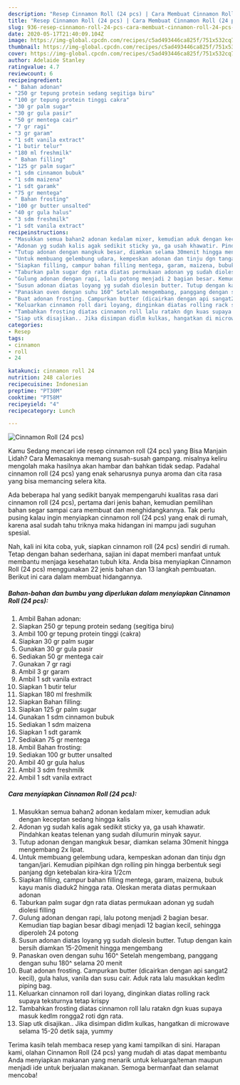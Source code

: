 ```yaml
---
description: "Resep Cinnamon Roll (24 pcs) | Cara Membuat Cinnamon Roll (24 pcs) Yang Mudah Dan Praktis"
title: "Resep Cinnamon Roll (24 pcs) | Cara Membuat Cinnamon Roll (24 pcs) Yang Mudah Dan Praktis"
slug: 936-resep-cinnamon-roll-24-pcs-cara-membuat-cinnamon-roll-24-pcs-yang-mudah-dan-praktis
date: 2020-05-17T21:40:09.104Z
image: https://img-global.cpcdn.com/recipes/c5ad493446ca825f/751x532cq70/cinnamon-roll-24-pcs-foto-resep-utama.jpg
thumbnail: https://img-global.cpcdn.com/recipes/c5ad493446ca825f/751x532cq70/cinnamon-roll-24-pcs-foto-resep-utama.jpg
cover: https://img-global.cpcdn.com/recipes/c5ad493446ca825f/751x532cq70/cinnamon-roll-24-pcs-foto-resep-utama.jpg
author: Adelaide Stanley
ratingvalue: 4.7
reviewcount: 6
recipeingredient:
- " Bahan adonan"
- "250 gr tepung protein sedang segitiga biru"
- "100 gr tepung protein tinggi cakra"
- "30 gr palm sugar"
- "30 gr gula pasir"
- "50 gr mentega cair"
- "7 gr ragi"
- "3 gr garam"
- "1 sdt vanila extract"
- "1 butir telur"
- "180 ml freshmilk"
- " Bahan filling"
- "125 gr palm sugar"
- "1 sdm cinnamon bubuk"
- "1 sdm maizena"
- "1 sdt garamk"
- "75 gr mentega"
- " Bahan frosting"
- "100 gr butter unsalted"
- "40 gr gula halus"
- "3 sdm freshmilk"
- "1 sdt vanila extract"
recipeinstructions:
- "Masukkan semua bahan2 adonan kedalam mixer, kemudian aduk dengan keceptan sedang hingga kalis"
- "Adonan yg sudah kalis agak sedikit sticky ya, ga usah khawatir. Pindahkan keatas telenan yang sudah dilumurin minyak sayur."
- "Tutup adonan dengan mangkuk besar, diamkan selama 30menit hingga mengembang 2x lipat."
- "Untuk membuang gelembung udara, kempeskan adonan dan tinju dgn tangan/jari. Kemudian pipihkan dgn rolling pin hingga berbentuk segi panjang dgn ketebalan kira-kira 1/2cm"
- "Siapkan filling, campur bahan filling mentega, garam, maizena, bubuk kayu manis diaduk2 hingga rata. Oleskan merata diatas permukaan adonan"
- "Taburkan palm sugar dgn rata diatas permukaan adonan yg sudah diolesi filling"
- "Gulung adonan dengan rapi, lalu potong menjadi 2 bagian besar. Kemudian tiap bagian besar dibagi menjadi 12 bagian kecil, sehingga diperoleh 24 potong"
- "Susun adonan diatas loyang yg sudah diolesin butter. Tutup dengan kain bersih diamkan 15-20menit hingga mengembang"
- "Panaskan oven dengan suhu 160^ Setelah mengembang, panggang dengan suhu 180^ selama 20 menit"
- "Buat adonan frosting. Campurkan butter (dicairkan dengan api sangat2 kecil), gula halus, vanila dan susu cair. Aduk rata lalu masukkan kedlm piping bag."
- "Keluarkan cinnamon roll dari loyang, dinginkan diatas rolling rack supaya teksturnya tetap krispy"
- "Tambahkan frosting diatas cinnamon roll lalu ratakn dgn kuas supaya masuk kedlm rongga2 roti dgn rata."
- "Siap utk disajikan.. Jika disimpan didlm kulkas, hangatkan di microwave selama 15-20 detik saja, yummy"
categories:
- Resep
tags:
- cinnamon
- roll
- 24

katakunci: cinnamon roll 24 
nutrition: 248 calories
recipecuisine: Indonesian
preptime: "PT30M"
cooktime: "PT58M"
recipeyield: "4"
recipecategory: Lunch

---
```



![Cinnamon Roll (24 pcs)](https://img-global.cpcdn.com/recipes/c5ad493446ca825f/751x532cq70/cinnamon-roll-24-pcs-foto-resep-utama.jpg)

Kamu Sedang mencari ide resep cinnamon roll (24 pcs) yang Bisa Manjain Lidah? Cara Memasaknya memang susah-susah gampang. misalnya keliru mengolah maka hasilnya akan hambar dan bahkan tidak sedap. Padahal cinnamon roll (24 pcs) yang enak seharusnya punya aroma dan cita rasa yang bisa memancing selera kita.



Ada beberapa hal yang sedikit banyak mempengaruhi kualitas rasa dari cinnamon roll (24 pcs), pertama dari jenis bahan, kemudian pemilihan bahan segar sampai cara membuat dan menghidangkannya. Tak perlu pusing kalau ingin menyiapkan cinnamon roll (24 pcs) yang enak di rumah, karena asal sudah tahu triknya maka hidangan ini mampu jadi suguhan spesial.


Nah, kali ini kita coba, yuk, siapkan cinnamon roll (24 pcs) sendiri di rumah. Tetap dengan bahan sederhana, sajian ini dapat memberi manfaat untuk membantu menjaga kesehatan tubuh kita. Anda bisa menyiapkan Cinnamon Roll (24 pcs) menggunakan 22 jenis bahan dan 13 langkah pembuatan. Berikut ini cara dalam membuat hidangannya.

<!--inarticleads1-->

##### Bahan-bahan dan bumbu yang diperlukan dalam menyiapkan Cinnamon Roll (24 pcs):

1. Ambil  Bahan adonan:
1. Siapkan 250 gr tepung protein sedang (segitiga biru)
1. Ambil 100 gr tepung protein tinggi (cakra)
1. Siapkan 30 gr palm sugar
1. Gunakan 30 gr gula pasir
1. Sediakan 50 gr mentega cair
1. Gunakan 7 gr ragi
1. Ambil 3 gr garam
1. Ambil 1 sdt vanila extract
1. Siapkan 1 butir telur
1. Siapkan 180 ml freshmilk
1. Siapkan  Bahan filling:
1. Siapkan 125 gr palm sugar
1. Gunakan 1 sdm cinnamon bubuk
1. Sediakan 1 sdm maizena
1. Siapkan 1 sdt garamk
1. Sediakan 75 gr mentega
1. Ambil  Bahan frosting:
1. Sediakan 100 gr butter unsalted
1. Ambil 40 gr gula halus
1. Ambil 3 sdm freshmilk
1. Ambil 1 sdt vanila extract




<!--inarticleads2-->

##### Cara menyiapkan Cinnamon Roll (24 pcs):

1. Masukkan semua bahan2 adonan kedalam mixer, kemudian aduk dengan keceptan sedang hingga kalis
1. Adonan yg sudah kalis agak sedikit sticky ya, ga usah khawatir. Pindahkan keatas telenan yang sudah dilumurin minyak sayur.
1. Tutup adonan dengan mangkuk besar, diamkan selama 30menit hingga mengembang 2x lipat.
1. Untuk membuang gelembung udara, kempeskan adonan dan tinju dgn tangan/jari. Kemudian pipihkan dgn rolling pin hingga berbentuk segi panjang dgn ketebalan kira-kira 1/2cm
1. Siapkan filling, campur bahan filling mentega, garam, maizena, bubuk kayu manis diaduk2 hingga rata. Oleskan merata diatas permukaan adonan
1. Taburkan palm sugar dgn rata diatas permukaan adonan yg sudah diolesi filling
1. Gulung adonan dengan rapi, lalu potong menjadi 2 bagian besar. Kemudian tiap bagian besar dibagi menjadi 12 bagian kecil, sehingga diperoleh 24 potong
1. Susun adonan diatas loyang yg sudah diolesin butter. Tutup dengan kain bersih diamkan 15-20menit hingga mengembang
1. Panaskan oven dengan suhu 160^ Setelah mengembang, panggang dengan suhu 180^ selama 20 menit
1. Buat adonan frosting. Campurkan butter (dicairkan dengan api sangat2 kecil), gula halus, vanila dan susu cair. Aduk rata lalu masukkan kedlm piping bag.
1. Keluarkan cinnamon roll dari loyang, dinginkan diatas rolling rack supaya teksturnya tetap krispy
1. Tambahkan frosting diatas cinnamon roll lalu ratakn dgn kuas supaya masuk kedlm rongga2 roti dgn rata.
1. Siap utk disajikan.. Jika disimpan didlm kulkas, hangatkan di microwave selama 15-20 detik saja, yummy




Terima kasih telah membaca resep yang kami tampilkan di sini. Harapan kami, olahan Cinnamon Roll (24 pcs) yang mudah di atas dapat membantu Anda menyiapkan makanan yang menarik untuk keluarga/teman maupun menjadi ide untuk berjualan makanan. Semoga bermanfaat dan selamat mencoba!
